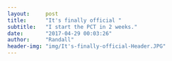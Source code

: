 ```yaml
---
layout:     post
title:      "It's finally official "
subtitle:   "I start the PCT in 2 weeks."
date:       "2017-04-29 00:03:26"
author:     "Randall"
header-img: "img/It's-finally-official-Header.JPG"
---
```

